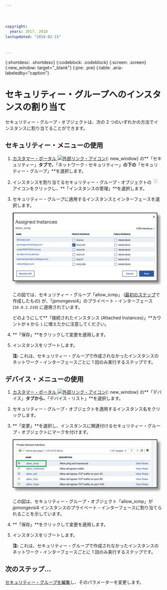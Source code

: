 ```yaml
---



copyright:
  years: 2017, 2018
lastupdated: "2018-02-15"


---
```


{:shortdesc: .shortdesc}
{:codeblock: .codeblock}
{:screen: .screen}
{:new_window: target="_blank"}
{:pre: .pre}
{:table: .aria-labeledby="caption"}

# セキュリティー・グループへのインスタンスの割り当て
セキュリティー・グループ・オブジェクトは、次の 2 つのいずれかの方法でインスタンスに割り当てることができます。

## セキュリティー・メニューの使用

1. [カスタマー・ポータル ![外部リンク・アイコン](../../icons/launch-glyph.svg "外部リンク・アイコン")](https://control.softlayer.com/){: new_window} の**「セキュリティー」**タブで、**「ネットワーク・セキュリティー」**の下の**「セキュリティー・グループ」**を選択します。
2. インスタンスを割り当てるセキュリティー・グループ・オブジェクトの ![詳細アイコン](./images/more_icon.jpg) アイコンをクリックし、**「インスタンスの管理」**を選択します。
3. セキュリティー・グループに適用するインスタンスとインターフェースを選択します。

	![セキュリティー・メニューのインスタンス](./images/security_assign.jpg)

	この図では、セキュリティー・グループ「allow_icmp」 ([最初のステップ](csg_create.html)で作成したもの) が、「jpmongevsi4」のプライベート・インターフェース (`10.0.2.219`) に適用されています。

	どのようにして**「接続されたインスタンス (Attached Instances)」**カウントが `0` から `1` に増えたかに注意してください。

4. **「保存」**をクリックして変更を適用します。

5. インスタンスをリブートします。

	**注:** これは、セキュリティー・グループで作成されなかったインスタンスのネットワーク・インターフェースごとに 1 回のみ実行するステップです。

## デバイス・メニューの使用

1. [カスタマー・ポータル ![外部リンク・アイコン](../../icons/launch-glyph.svg "外部リンク・アイコン")](https://control.softlayer.com/){: new_window} の**「デバイス」**タブから、**「デバイス・リスト」**を選択します。
2. セキュリティー・グループ・オブジェクトを適用するインスタンス名をクリックします。
3. **「変更」**を選択し、インスタンスに関連付けるセキュリティー・グループ・オブジェクトにマークを付けます。

	![デバイス・メニューのインスタンス](./images/device_assign.jpg)

	この図は、セキュリティー・グループ・オブジェクト「allow_icmp」が jpmongevsi4 インスタンスのプライベート・インターフェースに割り当てられることを示しています。
4. **「保存」**をクリックして変更を適用します。

5. インスタンスをリブートします。

	**注:** これは、セキュリティー・グループで作成されなかったインスタンスのネットワーク・インターフェースごとに 1 回のみ実行するステップです。

## 次のステップ...
[セキュリティー・グループを編集](csg_edit.html)し、そのパラメーターを変更します。  
